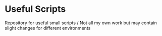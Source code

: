 # Useful Scripts

Repository for useful small scripts / Not all my own work but may contain slight changes for different environments
